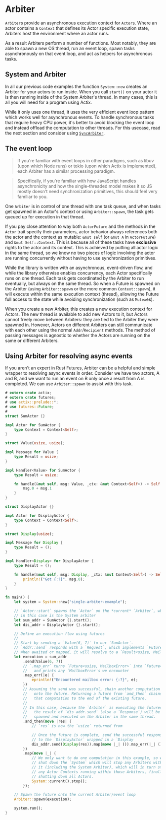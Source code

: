 # Arbiter

`Arbiter`s provide an asynchronous execution context for `Actor`s. Where an
actor contains a `Context` that defines its Actor specific execution state,
Arbiters host the environment where an actor runs.

As a result Arbiters perform a number of functions. Most notably, they are able
to spawn a new OS thread, run an event loop, spawn tasks asynchronously on that
event loop, and act as helpers for asynchronous tasks.

## System and Arbiter

In all our previous code examples the function `System::new` creates an Arbiter
for your actors to run inside. When you call `start()` on your actor it is then
running inside of the System Arbiter's thread. In many cases, this is all you
will need for a program using Actix.

While it only uses one thread, it uses the very efficient event loop pattern
which works well for asynchronous events. To handle synchronous tasks that
require heavy CPU power, it's better to avoid blocking the event loop and
instead offload the computation to other threads. For this usecase, read the
next section and consider using [`SyncArbiter`](./sec-6-sync-arbiter.md).

## The event loop

> If you're familiar with event loops in other paradigms, such as libuv (upon
> which Node runs) or tokio (upon which Actix is implemented), each Arbiter has
> a similar processing paradigm.

> Specifically, if you're familiar with how JavaScript handles asynchronicity
> and how the single-threaded model makes it so JS mostly doesn't need
> synchronization primitives, this should feel very familiar to you.

One `Arbiter` is in control of one thread with one task queue, and when tasks
get spawned in an Actor's context or using `Arbiter::spawn`, the task gets
queued up for execution in that thread.

If you pay close attention to way both `ActorFuture` and the methods in the
`Actor` trait specify their parameters, actor behavior always references both
the actor and the context as mutable: `&mut self` (or `&mut A` in `ActorFuture`)
and `&mut Self::Context`. This is because all of these tasks have **exclusive**
rights to the actor and its context. This is achieved by putting all actor logic
in the same thread, so we know no two pieces of logic involving the actor are
running concurrently without having to use synchronization primitives.

While the library is written with an asynchronous, event-driven flow, and while
the library otherwise enables concurrency, each Actor specifically runs on one
thread. Each task gets coordinated by the Arbiter to run eventually, but always
on the same thread. So when a Future is spawned on the Arbiter (using
`Arbiter::spawn` or the more common `Context::spawn`), it will execute within
the same execution context (thread), allowing the Future full access to the
state while avoiding synchronization (such as `Mutex`es).

When you create a new Arbiter, this creates a new execution context for Actors.
The new thread is available to add new Actors to it, but Actors cannot freely
move between Arbiters: they are tied to the Arbiter they were spawned in.
However, Actors on different Arbiters can still communicate with each other
using the normal `Addr`/`Recipient` methods. The method of passing messages is
agnostic to whether the Actors are running on the same or different Arbiters.

## Using Arbiter for resolving async events

If you aren't an expert in Rust Futures, Arbiter can be a helpful and simple
wrapper to resolving async events in order. Consider we have two actors, A and
B, and we want to run an event on B only once a result from A is completed. We
can use `Arbiter::spawn` to assist with this task.

```rust
# extern crate actix;
# extern crate futures;
# use actix::prelude::*;
# use futures::Future;
#
struct SumActor {}

impl Actor for SumActor {
    type Context = Context<Self>;
}

struct Value(usize, usize);

impl Message for Value {
    type Result = usize;
}

impl Handler<Value> for SumActor {
    type Result = usize;

    fn handle(&mut self, msg: Value, _ctx: &mut Context<Self>) -> Self::Result {
        msg.0 + msg.1
    }
}

struct DisplayActor {}

impl Actor for DisplayActor {
    type Context = Context<Self>;
}

struct Display(usize);

impl Message for Display {
    type Result = ();
}

impl Handler<Display> for DisplayActor {
    type Result = ();

    fn handle(&mut self, msg: Display, _ctx: &mut Context<Self>) -> Self::Result {
        println!("Got {:?}", msg.0);
    }
}

fn main() {
    let system = System::new("single-arbiter-example");

    // `Actor::start` spawns the `Actor` on the *current* `Arbiter`, which
    // in this case is the System arbiter
    let sum_addr = SumActor {}.start();
    let dis_addr = DisplayActor {}.start();

    // Define an execution flow using futures
    //
    // Start by sending a `Value(6, 7)` to our `SumActor`.
    // `Addr::send` responds with a `Request`, which implements `Future`.
    // When awaited or mapped, it will resolve to a `Result<usize, MailboxError>`.
    let execution = sum_addr
        .send(Value(6, 7))
        // `.map_err` turns `Future<usize, MailboxError>` into `Future<usize, ()>`
        //   and prints any `MailboxError`s we encounter
        .map_err(|e| {
            eprintln!("Encountered mailbox error: {:?}", e);
        })
        // Assuming the send was successful, chain another computation
        //   onto the future. Returning a future from `and_then` chains
        //   that computation to the end of the existing future.
        //
        // In this case, because the `Arbiter` is executing the futures,
        //   the result of `dis_addr.send` (also a `Response`) will be
        //   spawned and executed on the Arbiter in the same thread.
        .and_then(move |res| {
            // `res` is now the `usize` returned from

            // Once the future is complete, send the successful response (`usize`)
            // to the `DisplayActor` wrapped in a `Display
            dis_addr.send(Display(res)).map(move |_| ()).map_err(|_| ())
        })
        .map(move |_| {
            // We only want to do one computation in this example, so we
            // shut down the `System` which will stop any Arbiters within
            // it (including the System Arbiter), which will in turn stop
            // any Actor Contexts running within those Arbiters, finally
            // shutting down all Actors.
            System::current().stop();
        });

    // Spawn the future onto the current Arbiter/event loop
    Arbiter::spawn(execution);

    system.run();
}
```
